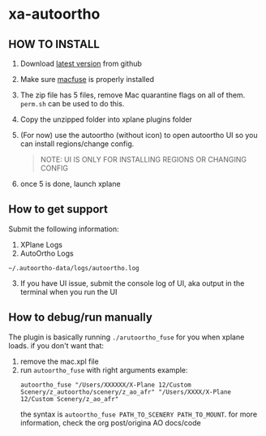 # xa-autoortho


## HOW TO INSTALL

1. Download [latest version](https://github.com/xairline/xa-autoortho/releases/latest) from github
2. Make sure [macfuse](https://osxfuse.github.io/) is properly installed
3. The zip file has 5 files, remove Mac quarantine flags on all of them. ``perm.sh`` can be used to do this.
4. Copy the unzipped folder into xplane plugins folder
5. (For now) use the autoortho (without icon) to open autoortho UI so you can install regions/change config. 

    > NOTE: UI IS ONLY FOR INSTALLING REGIONS OR CHANGING CONFIG
6. once 5 is done, launch xplane

## How to get support
Submit the following information:

1. XPlane Logs
2. AutoOrtho Logs
```shell
~/.autoortho-data/logs/autoortho.log
```
3. If you have UI issue, submit the console log of UI, aka output in the terminal when you run the UI

## How to debug/run manually
The plugin is basically running `./arutoortho_fuse` for you when xplane loads. if you don't want that:
1. remove the mac.xpl file
2. run `autoortho_fuse` with right arguments
   example:
   ```
   autoortho_fuse "/Users/XXXXXX/X-Plane 12/Custom Scenery/z_autoortho/scenery/z_ao_afr" "/Users/XXXX/X-Plane 12/Custom Scenery/z_ao_afr"
   ```
   the syntax is `autoortho_fuse PATH_TO_SCENERY PATH_TO_MOUNT`. for more information, check the org post/origina AO docs/code
